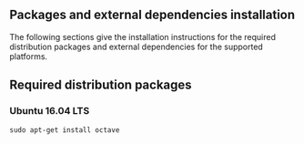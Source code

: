 ## Packages and external dependencies installation

The following sections give the installation instructions for the required distribution packages and external dependencies for the supported platforms.

## Required distribution packages

### Ubuntu 16.04 LTS

```
sudo apt-get install octave
```
